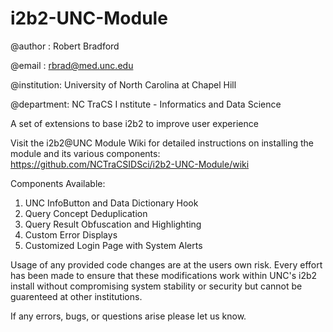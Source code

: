 # i2b2-UNC-Module
@author : Robert Bradford

@email : rbrad@med.unc.edu

@institution: University of North Carolina at Chapel Hill

@department: NC TraCS I nstitute - Informatics and Data Science


A set of extensions to base i2b2 to improve user experience


Visit the i2b2@UNC Module Wiki for detailed instructions on installing the module and its various components:
https://github.com/NCTraCSIDSci/i2b2-UNC-Module/wiki

Components Available:
1. UNC InfoButton and Data Dictionary Hook
2. Query Concept Deduplication
3. Query Result Obfuscation and Highlighting
4. Custom Error Displays
5. Customized Login Page with System Alerts

Usage of any provided code changes are at the users own risk. Every effort has been made to ensure that these modifications work within UNC's i2b2 install without compromising system stability or security but cannot be guarenteed at other institutions.

If any errors, bugs, or questions arise please let us know.
